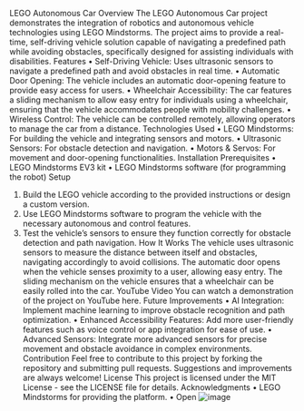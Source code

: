 LEGO Autonomous Car
Overview
The LEGO Autonomous Car project demonstrates the integration of robotics and autonomous vehicle technologies using LEGO Mindstorms. The project aims to provide a real-time, self-driving vehicle solution capable of navigating a predefined path while avoiding obstacles, specifically designed for assisting individuals with disabilities.
Features
•	Self-Driving Vehicle: Uses ultrasonic sensors to navigate a predefined path and avoid obstacles in real time.
•	Automatic Door Opening: The vehicle includes an automatic door-opening feature to provide easy access for users.
•	Wheelchair Accessibility: The car features a sliding mechanism to allow easy entry for individuals using a wheelchair, ensuring that the vehicle accommodates people with mobility challenges.
•	Wireless Control: The vehicle can be controlled remotely, allowing operators to manage the car from a distance.
Technologies Used
•	LEGO Mindstorms: For building the vehicle and integrating sensors and motors.
•	Ultrasonic Sensors: For obstacle detection and navigation.
•	Motors & Servos: For movement and door-opening functionalities.
Installation
Prerequisites
•	LEGO Mindstorms EV3 kit
•	LEGO Mindstorms software (for programming the robot)
Setup
1.	Build the LEGO vehicle according to the provided instructions or design a custom version.
2.	Use LEGO Mindstorms software to program the vehicle with the necessary autonomous and control features.
3.	Test the vehicle’s sensors to ensure they function correctly for obstacle detection and path navigation.
How It Works
The vehicle uses ultrasonic sensors to measure the distance between itself and obstacles, navigating accordingly to avoid collisions. The automatic door opens when the vehicle senses proximity to a user, allowing easy entry. The sliding mechanism on the vehicle ensures that a wheelchair can be easily rolled into the car.
YouTube Video
You can watch a demonstration of the project on YouTube here.
Future Improvements
•	AI Integration: Implement machine learning to improve obstacle recognition and path optimization.
•	Enhanced Accessibility Features: Add more user-friendly features such as voice control or app integration for ease of use.
•	Advanced Sensors: Integrate more advanced sensors for precise movement and obstacle avoidance in complex environments.
Contribution
Feel free to contribute to this project by forking the repository and submitting pull requests. Suggestions and improvements are always welcome!
License
This project is licensed under the MIT License - see the LICENSE file for details.
Acknowledgments
•	LEGO Mindstorms for providing the platform.
•	Open
![image](https://github.com/user-attachments/assets/b79d7db9-531d-40cb-8a28-3e3da247b3f9)


